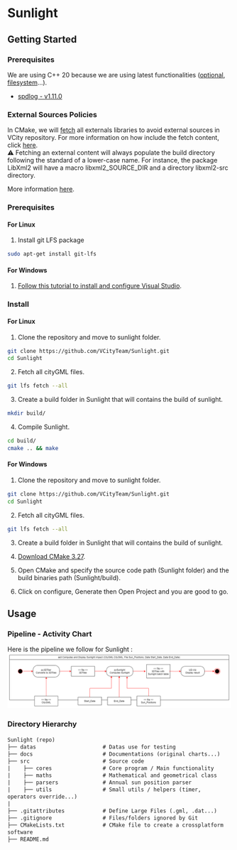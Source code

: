 # Sunlight
## Getting Started
### Prerequisites
We are using C++ 20 because we are using latest functionalities ([optional](https://en.cppreference.com/w/cpp/utility/optional), [filesystem](https://en.cppreference.com/w/cpp/filesystem)...).

- [spdlog - v1.11.0](https://github.com/gabime/spdlog)


### External Sources Policies
In CMake, we will [fetch](https://cmake.org/cmake/help/latest/module/FetchContent.html) all externals libraries to avoid external sources in VCity repository. For more information on how include the fetch content, click [here](https://stackoverflow.com/questions/63311116/how-to-find-the-source-directory-of-package-downloaded-via-fetchcontent).  
⚠️ Fetching an external content will always populate the build directory following the standard of a lower-case name. For instance, the package LibXml2 will have a macro libxml2_SOURCE_DIR and a directory libxml2-src directory.

More information [here](https://github.com/VCityTeam/Sunlight/issues/5).

### Prerequisites
#### For Linux
1. Install git LFS package
``` bash
sudo apt-get install git-lfs
```

#### For Windows
1. [Follow this tutorial to install and configure Visual Studio](https://learn.microsoft.com/en-us/cpp/build/vscpp-step-0-installation?view=msvc-170).

### Install
#### For Linux
1. Clone the repository and move to sunlight folder.
``` bash
git clone https://github.com/VCityTeam/Sunlight.git
cd Sunlight
```

2. Fetch all cityGML files.
``` bash
git lfs fetch --all
```

3. Create a build folder in Sunlight that will contains the build of sunlight.
``` bash
mkdir build/
```

4. Compile Sunlight.
``` bash
cd build/
cmake .. && make
```

#### For Windows
1. Clone the repository and move to sunlight folder.
``` bash
git clone https://github.com/VCityTeam/Sunlight.git
cd Sunlight
```

2. Fetch all cityGML files.
``` bash
git lfs fetch --all
```

3. Create a build folder in Sunlight that will contains the build of sunlight.

4. [Download CMake 3.27](https://cmake.org/download/).

5. Open CMake and specify the source code path (Sunlight folder) and the build binaries path (Sunlight/build).

6. Click on configure, Generate then Open Project and you are good to go.

## Usage
### Pipeline - Activity Chart
Here is the pipeline we follow for Sunlight :
![Pipeline Activity Chart](./docs/Pipeline_Activity_Chart.png)

### Directory Hierarchy
```
Sunlight (repo)
├── datas                     # Datas use for testing
├── docs                      # Documentations (original charts...)
├── src                       # Source code
|    ├── cores                # Core program / Main functionality
|    ├── maths                # Mathematical and geometrical class
|    ├── parsers              # Annual sun position parser
|    ├── utils                # Small utils / helpers (timer, operators override...)
|
├── .gitattributes            # Define Large Files (.gml, .dat...)
├── .gitignore                # Files/folders ignored by Git
├── CMakeLists.txt            # CMake file to create a crossplatform software
├── README.md
```
